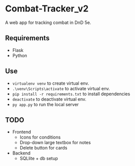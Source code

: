 # Combat-Tracker_v2

A web app for tracking combat in DnD 5e.

## Requirements
- Flask
- Python

## Use
- ```virtualenv venv``` to create virtual env.
- ```.\venv\Scripts\activate``` to activate virtual env.
- ```pip install -r requirements.txt``` to install dependencies
- ```deactivate``` to deactivate virtual env.
- ```py app.py``` to run the local server

## TODO

- Frontend
    - Icons for conditions
    - Drop-down large textbox for notes
    - Delete button for cards
- Backend
    - SQLlite + db setup
